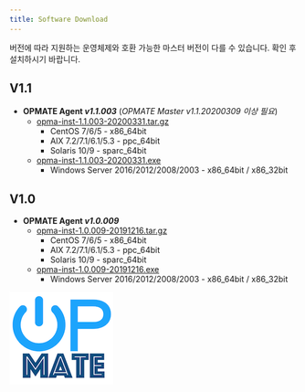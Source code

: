 ```yaml
---
title: Software Download
---
```


버전에 따라 지원하는 운영체제와 호환 가능한 마스터 버전이 다를 수 있습니다. 확인 후 설치하시기 바랍니다.

## V1.1

- **OPMATE Agent _v1.1.003_** (*OPMATE Master v1.1.20200309 이상 필요*)
  - [opma-inst-1.1.003-20200331.tar.gz](opma-inst-1.1.003-20200331.tar.gz)
    - CentOS 7/6/5 - x86_64bit
    - AIX 7.2/7.1/6.1/5.3 - ppc_64bit
    - Solaris 10/9 - sparc_64bit
  - [opma-inst-1.1.003-20200331.exe](opma-inst-1.1.003-20200331.exe_)
    - Windows Server 2016/2012/2008/2003 - x86_64bit / x86_32bit

## V1.0

- **OPMATE Agent _v1.0.009_**
  - [opma-inst-1.0.009-20191216.tar.gz](opma-inst-1.0.009-20191216.tar.gz)
    - CentOS 7/6/5 - x86_64bit
    - AIX 7.2/7.1/6.1/5.3 - ppc_64bit
    - Solaris 10/9 - sparc_64bit
  - [opma-inst-1.0.009-20191216.exe](opma-inst-1.0.009-20191216.exe_)
    - Windows Server 2016/2012/2008/2003 - x86_64bit / x86_32bit

![Alt text](/img/poweron.png)
